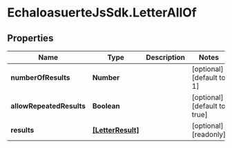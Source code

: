 # EchaloasuerteJsSdk.LetterAllOf

## Properties

Name | Type | Description | Notes
------------ | ------------- | ------------- | -------------
**numberOfResults** | **Number** |  | [optional] [default to 1]
**allowRepeatedResults** | **Boolean** |  | [optional] [default to true]
**results** | [**[LetterResult]**](LetterResult.md) |  | [optional] [readonly] 


